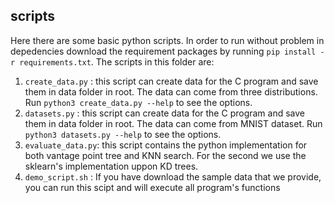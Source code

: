 ## scripts

Here there are some basic python scripts.
In order to run without problem in depedencies download the requirement packages by running ``pip install -r requirements.txt``.
The scripts in this folder are:

1. ``create_data.py`` : this script can create data for the C program and save them in data folder in root. The data can come from three distributions. Run ``python3 create_data.py --help`` to see the options.
2. ``datasets.py`` : this script can create data for the C program and save them in data folder in root. The data can come from MNIST dataset. Run ``python3 datasets.py --help`` to see the options.
3. ``evaluate_data.py``: this script contains the python implementation for both vantage point tree and KNN search. For the second we use the sklearn's implementation uppon KD trees.
4. ``demo_script.sh`` : If you have download the sample data that we provide, you can run this scipt and will execute all program's functions


